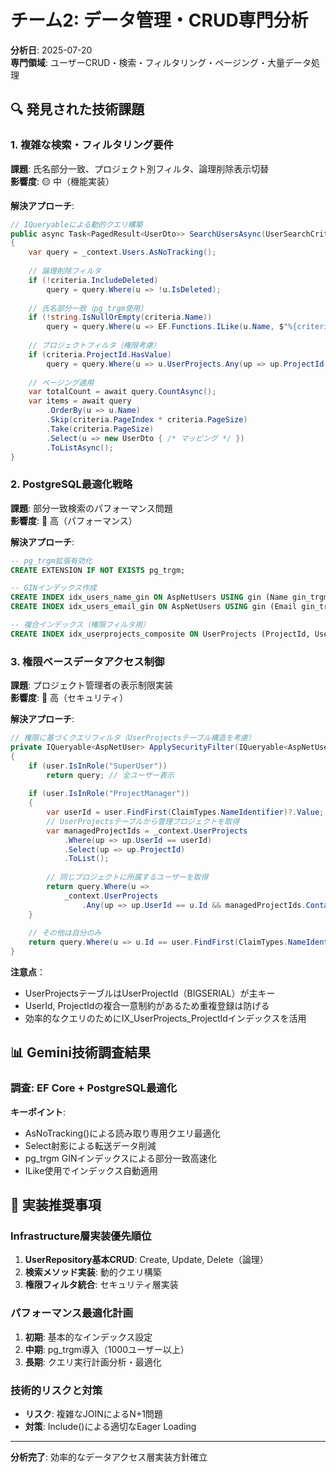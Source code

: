 # チーム2: データ管理・CRUD専門分析

**分析日**: 2025-07-20  
**専門領域**: ユーザーCRUD・検索・フィルタリング・ページング・大量データ処理  

## 🔍 発見された技術課題

### 1. 複雑な検索・フィルタリング要件
**課題**: 氏名部分一致、プロジェクト別フィルタ、論理削除表示切替  
**影響度**: 🟡 中（機能実装）  

**解決アプローチ**:
```csharp
// IQueryableによる動的クエリ構築
public async Task<PagedResult<UserDto>> SearchUsersAsync(UserSearchCriteria criteria)
{
    var query = _context.Users.AsNoTracking();
    
    // 論理削除フィルタ
    if (!criteria.IncludeDeleted)
        query = query.Where(u => !u.IsDeleted);
    
    // 氏名部分一致（pg_trgm使用）
    if (!string.IsNullOrEmpty(criteria.Name))
        query = query.Where(u => EF.Functions.ILike(u.Name, $"%{criteria.Name}%"));
    
    // プロジェクトフィルタ（権限考慮）
    if (criteria.ProjectId.HasValue)
        query = query.Where(u => u.UserProjects.Any(up => up.ProjectId == criteria.ProjectId));
    
    // ページング適用
    var totalCount = await query.CountAsync();
    var items = await query
        .OrderBy(u => u.Name)
        .Skip(criteria.PageIndex * criteria.PageSize)
        .Take(criteria.PageSize)
        .Select(u => new UserDto { /* マッピング */ })
        .ToListAsync();
}
```

### 2. PostgreSQL最適化戦略
**課題**: 部分一致検索のパフォーマンス問題  
**影響度**: 🔴 高（パフォーマンス）  

**解決アプローチ**:
```sql
-- pg_trgm拡張有効化
CREATE EXTENSION IF NOT EXISTS pg_trgm;

-- GINインデックス作成
CREATE INDEX idx_users_name_gin ON AspNetUsers USING gin (Name gin_trgm_ops);
CREATE INDEX idx_users_email_gin ON AspNetUsers USING gin (Email gin_trgm_ops);

-- 複合インデックス（権限フィルタ用）
CREATE INDEX idx_userprojects_composite ON UserProjects (ProjectId, UserId);
```

### 3. 権限ベースデータアクセス制御
**課題**: プロジェクト管理者の表示制限実装  
**影響度**: 🔴 高（セキュリティ）  

**解決アプローチ**:
```csharp
// 権限に基づくクエリフィルタ（UserProjectsテーブル構造を考慮）
private IQueryable<AspNetUser> ApplySecurityFilter(IQueryable<AspNetUser> query, ClaimsPrincipal user)
{
    if (user.IsInRole("SuperUser"))
        return query; // 全ユーザー表示
    
    if (user.IsInRole("ProjectManager"))
    {
        var userId = user.FindFirst(ClaimTypes.NameIdentifier)?.Value;
        // UserProjectsテーブルから管理プロジェクトを取得
        var managedProjectIds = _context.UserProjects
            .Where(up => up.UserId == userId)
            .Select(up => up.ProjectId)
            .ToList();
        
        // 同じプロジェクトに所属するユーザーを取得
        return query.Where(u => 
            _context.UserProjects
                .Any(up => up.UserId == u.Id && managedProjectIds.Contains(up.ProjectId)));
    }
    
    // その他は自分のみ
    return query.Where(u => u.Id == user.FindFirst(ClaimTypes.NameIdentifier).Value);
}
```

**注意点**：
- UserProjectsテーブルはUserProjectId（BIGSERIAL）が主キー
- UserId, ProjectIdの複合一意制約があるため重複登録は防げる
- 効率的なクエリのためにIX_UserProjects_ProjectIdインデックスを活用

## 📊 Gemini技術調査結果

### 調査: EF Core + PostgreSQL最適化
**キーポイント**:
- AsNoTracking()による読み取り専用クエリ最適化
- Select射影による転送データ削減
- pg_trgm GINインデックスによる部分一致高速化
- ILike使用でインデックス自動適用

## 🎯 実装推奨事項

### Infrastructure層実装優先順位
1. **UserRepository基本CRUD**: Create, Update, Delete（論理）
2. **検索メソッド実装**: 動的クエリ構築
3. **権限フィルタ統合**: セキュリティ層実装

### パフォーマンス最適化計画
1. **初期**: 基本的なインデックス設定
2. **中期**: pg_trgm導入（1000ユーザー以上）
3. **長期**: クエリ実行計画分析・最適化

### 技術的リスクと対策
- **リスク**: 複雑なJOINによるN+1問題
- **対策**: Include()による適切なEager Loading

---

**分析完了**: 効率的なデータアクセス層実装方針確立